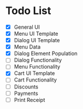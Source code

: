 # Todo List

- [x] General UI
- [x] Menu UI Template
- [x] Dialog UI Template
- [x] Menu Data
- [x] Dialog Element Population
- [ ] Dialog Functionality
- [ ] Menu Functionality
- [x] Cart UI Template
- [ ] Cart Functionality
- [ ] Discounts
- [ ] Payments
- [ ] Print Receipt